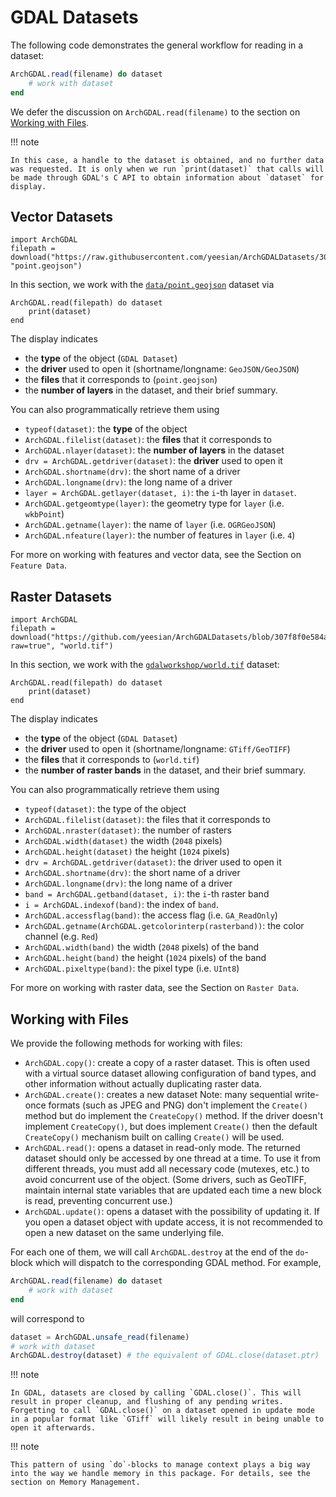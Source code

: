# GDAL Datasets

The following code demonstrates the general workflow for reading in a dataset:

```julia
ArchGDAL.read(filename) do dataset
    # work with dataset
end
```

We defer the discussion on `ArchGDAL.read(filename)` to the section on [Working with Files](@ref).

!!! note

    In this case, a handle to the dataset is obtained, and no further data was requested. It is only when we run `print(dataset)` that calls will be made through GDAL's C API to obtain information about `dataset` for display.

## Vector Datasets
```@setup vector_example
import ArchGDAL
filepath = download("https://raw.githubusercontent.com/yeesian/ArchGDALDatasets/307f8f0e584a39a050c042849004e6a2bd674f99/data/point.geojson", "point.geojson")
```
In this section, we work with the [`data/point.geojson`](https://github.com/yeesian/ArchGDALDatasets/blob/307f8f0e584a39a050c042849004e6a2bd674f99/data/point.geojson) dataset via
```@example vector_example
ArchGDAL.read(filepath) do dataset
    print(dataset)
end
```

The display indicates
* the **type** of the object (`GDAL Dataset`)
* the **driver** used to open it (shortname/longname: `GeoJSON/GeoJSON`)
* the **files** that it corresponds to (`point.geojson`)
* the **number of layers** in the dataset, and their brief summary.

You can also programmatically retrieve them using
* `typeof(dataset)`: the **type** of the object
* `ArchGDAL.filelist(dataset)`: the **files** that it corresponds to
* `ArchGDAL.nlayer(dataset)`: the **number of layers** in the dataset
* `drv = ArchGDAL.getdriver(dataset)`: the **driver** used to open it
* `ArchGDAL.shortname(drv)`: the short name of a driver
* `ArchGDAL.longname(drv)`: the long name of a driver
* `layer = ArchGDAL.getlayer(dataset, i)`: the `i`-th layer in `dataset`.
* `ArchGDAL.getgeomtype(layer)`: the geometry type for `layer` (i.e. `wkbPoint`)
* `ArchGDAL.getname(layer)`: the name of `layer` (i.e. `OGRGeoJSON`)
* `ArchGDAL.nfeature(layer)`: the number of features in `layer` (i.e. `4`)

For more on working with features and vector data, see the Section on `Feature Data`.

## Raster Datasets
```@setup raster_example
import ArchGDAL
filepath = download("https://github.com/yeesian/ArchGDALDatasets/blob/307f8f0e584a39a050c042849004e6a2bd674f99/gdalworkshop/world.tif?raw=true", "world.tif")
```
In this section, we work with the [`gdalworkshop/world.tif`](https://github.com/yeesian/ArchGDALDatasets/blob/307f8f0e584a39a050c042849004e6a2bd674f99/gdalworkshop/world.tif) dataset:
```@example raster_example
ArchGDAL.read(filepath) do dataset
    print(dataset)
end
```

The display indicates
* the **type** of the object (`GDAL Dataset`)
* the **driver** used to open it (shortname/longname: `GTiff/GeoTIFF`)
* the **files** that it corresponds to (`world.tif`)
* the **number of raster bands** in the dataset, and their brief summary.

You can also programmatically retrieve them using
* `typeof(dataset)`: the type of the object
* `ArchGDAL.filelist(dataset)`: the files that it corresponds to
* `ArchGDAL.nraster(dataset)`: the number of rasters
* `ArchGDAL.width(dataset)` the width (`2048` pixels)
* `ArchGDAL.height(dataset)` the height (`1024` pixels)
* `drv = ArchGDAL.getdriver(dataset)`: the driver used to open it
* `ArchGDAL.shortname(drv)`: the short name of a driver
* `ArchGDAL.longname(drv)`: the long name of a driver
* `band = ArchGDAL.getband(dataset, i)`: the `i`-th raster band
* `i = ArchGDAL.indexof(band)`: the index of `band`.
* `ArchGDAL.accessflag(band)`: the access flag (i.e. `GA_ReadOnly`)
* `ArchGDAL.getname(ArchGDAL.getcolorinterp(rasterband))`: the color channel (e.g. `Red`)
* `ArchGDAL.width(band)` the width (`2048` pixels) of the band
* `ArchGDAL.height(band)` the height (`1024` pixels) of the band
* `ArchGDAL.pixeltype(band)`: the pixel type (i.e. `UInt8`)

For more on working with raster data, see the Section on `Raster Data`.

## Working with Files
We provide the following methods for working with files:

* `ArchGDAL.copy()`: create a copy of a raster dataset. This is often used with a virtual source dataset allowing configuration of band types, and other information without actually duplicating raster data.
* `ArchGDAL.create()`: creates a new dataset Note: many sequential write-once formats (such as JPEG and PNG) don't implement the `Create()` method but do implement the `CreateCopy()` method. If the driver doesn't implement `CreateCopy()`, but does implement `Create()` then the default `CreateCopy()` mechanism built on calling `Create()` will be used.
* `ArchGDAL.read()`: opens a dataset in read-only mode. The returned dataset should only be accessed by one thread at a time. To use it from different threads, you must add all necessary code (mutexes, etc.) to avoid concurrent use of the object. (Some drivers, such as GeoTIFF, maintain internal state variables that are updated each time a new block is read, preventing concurrent use.)
* `ArchGDAL.update()`: opens a dataset with the possibility of updating it. If you open a dataset object with update access, it is not recommended to open a new dataset on the same underlying file.

For each one of them, we will call `ArchGDAL.destroy` at the end of the `do`-block which will dispatch to the corresponding GDAL method. For example,

```julia
ArchGDAL.read(filename) do dataset
    # work with dataset
end
```

will correspond to

```julia
dataset = ArchGDAL.unsafe_read(filename)
# work with dataset
ArchGDAL.destroy(dataset) # the equivalent of GDAL.close(dataset.ptr)
```

!!! note

    In GDAL, datasets are closed by calling `GDAL.close()`. This will result in proper cleanup, and flushing of any pending writes. Forgetting to call `GDAL.close()` on a dataset opened in update mode in a popular format like `GTiff` will likely result in being unable to open it afterwards.

!!! note

    This pattern of using `do`-blocks to manage context plays a big way into the way we handle memory in this package. For details, see the section on Memory Management.
